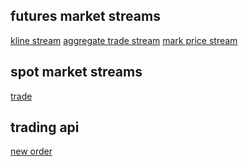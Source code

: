 futures market streams
---
[kline stream](https://developers.binance.com/docs/derivatives/usds-margined-futures/websocket-market-streams/Kline-Candlestick-Streams)
[aggregate trade stream](https://developers.binance.com/docs/derivatives/usds-margined-futures/websocket-market-streams/Aggregate-Trade-Streams)
[mark price stream](https://developers.binance.com/docs/derivatives/usds-margined-futures/websocket-market-streams/Mark-Price-Stream)

spot market streams
---
[trade](https://developers.binance.com/docs/binance-spot-api-docs/web-socket-streams#trade-streams)

trading api
---
[new order](https://developers.binance.com/docs/binance-spot-api-docs/rest-api/trading-endpoints)
